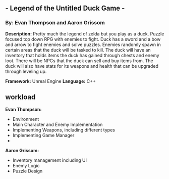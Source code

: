 ## - Legend of the Untitled Duck Game - 
### By: Evan Thompson and Aaron Grissom

**Description:** Pretty much the legend of zelda but you play as a duck. Puzzle focused top down RPG with
enemies to fight. Duck has a sword and a bow and arrow to fight enemies and solve puzzles.
Enemies randomly spawn in certain areas that the duck will be tasked to kill. The duck will have
an inventory that holds items the duck has gained through chests and enemy loot. There will be
NPCs that the duck can sell and buy items from. The duck will also have stats for its weapons
and health that can be upgraded through leveling up.

**Framework:** Unreal Engine
**Language:** C++

## workload

**Evan Thompson:**
- Environment
- Main Character and Enemy Implementation
- Implementing Weapons, including different types
- Implementing Game Manager
- 
**Aaron Grissom:**
- Inventory management including UI
- Enemy Logic
- Puzzle Design
